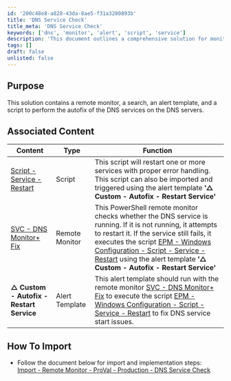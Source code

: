 ```yaml
---
id: '200c48e8-a828-43da-8ae5-f31a3280893b'
title: 'DNS Service Check'
title_meta: 'DNS Service Check'
keywords: ['dns', 'monitor', 'alert', 'script', 'service']
description: 'This document outlines a comprehensive solution for monitoring and fixing DNS services on DNS servers. It includes a remote monitor, an alert template, and a script designed to automatically restart DNS services if they fail. Detailed instructions for importing and implementing the solution are also provided.'
tags: []
draft: false
unlisted: false
---
```


## Purpose

This solution contains a remote monitor, a search, an alert template, and a script to perform the autofix of the DNS services on the DNS servers.

## Associated Content

| Content                                                                                      | Type          | Function                                                                                                                                                                                                                                         |
|----------------------------------------------------------------------------------------------|---------------|--------------------------------------------------------------------------------------------------------------------------------------------------------------------------------------------------------------------------------------------------|
| [Script - Service - Restart](<../scripts/Service - Restart.md>)                           | Script        | This script will restart one or more services with proper error handling. This script can also be imported and triggered using the alert template **'△ Custom - Autofix - Restart Service'**                                                 |
| [SVC - DNS Monitor+ Fix](<./CWM - Automate - Remote Monitor - DNS Service Monitoring.md>)  | Remote Monitor| This PowerShell remote monitor checks whether the DNS service is running. If it is not running, it attempts to restart it. If the service still fails, it executes the script [EPM - Windows Configuration - Script - Service - Restart](<../scripts/Service - Restart.md>) using the alert template **'△ Custom - Autofix - Restart Service'** |
| **△ Custom - Autofix - Restart Service**                                                    | Alert Template| This alert template should run with the remote monitor [SVC - DNS Monitor+ Fix](<./CWM - Automate - Remote Monitor - DNS Service Monitoring.md>) to execute the script [EPM - Windows Configuration - Script - Service - Restart](<../scripts/Service - Restart.md>) to fix DNS service start issues. |

## How To Import

- Follow the document below for import and implementation steps:  
  [Import - Remote Monitor - ProVal - Production - DNS Service Check](<./DNS Service Monitoring.md>)




